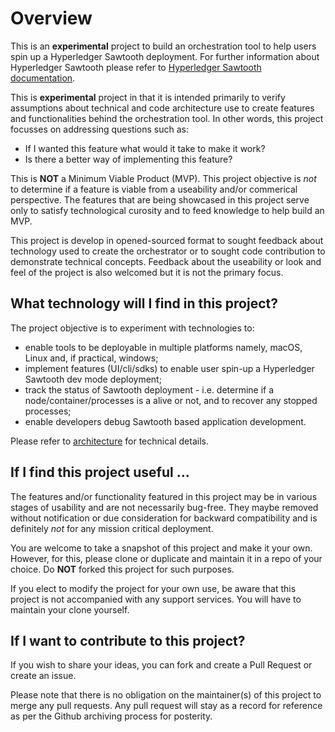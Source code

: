 # Overview

This is an **experimental**  project to build an orchestration tool to help users spin up a Hyperledger Sawtooth deployment. For further information about Hyperledger Sawtooth please refer to [Hyperledger Sawtooth documentation](https://sawtooth.hyperledger.org/docs/core/releases/latest/).

This is **experimental** project in that it is intended primarily to verify assumptions about technical and code architecture use to create features and functionalities behind the orchestration tool. In other words, this project focusses on addressing questions such as: 

* If I wanted this feature what would it take to make it work?
* Is there a better way of implementing this feature?

This is **NOT** a Minimum Viable Product (MVP). This project objective is *not* to determine if a feature is viable from a useability and/or commerical perspective. The features that are being showcased in this project serve only to satisfy technological curosity and to feed knowledge to help build an MVP.

This project is develop in opened-sourced format to sought feedback about technology used to create the orchestrator or to sought code contribution to demonstrate technical concepts. Feedback about the useability or look and feel of the project is also welcomed but it is not the primary focus.

## What technology will I find in this project?

The project objective is to experiment with technologies to:

* enable tools to be deployable in multiple platforms namely, macOS, Linux and, if practical, windows;
* implement features (UI/cli/sdks) to enable user spin-up a Hyperledger Sawtooth dev mode deployment;
* track the status of Sawtooth deployment - i.e. determine if a node/container/processes is a alive or not, and to recover any stopped processes;
* enable developers debug Sawtooth based application development.

Please refer to [architecture](./docs/Arch.md) for technical details.

## If I find this project useful ...

The features and/or functionality featured in this project may be in various stages of usability and are not necessarily bug-free. They maybe removed without notification or due consideration for backward compatibility and is definitely *not* for any mission critical deployment.

You are welcome to take a snapshot of this project and make it your own. However, for this, please clone or duplicate and maintain it in a repo of your choice. Do **NOT** forked this project for such purposes.

If you elect to modify the project for your own use, be aware that this project is not accompanied with any support services. You will have to maintain your clone yourself.

## If I want to contribute to this project?

If you wish to share your ideas, you can fork and create a Pull Request or create an issue.

Please note that there is no obligation on the maintainer(s) of this project to merge any pull requests. Any pull request will stay as a record for reference as per the Github archiving process for posterity.
